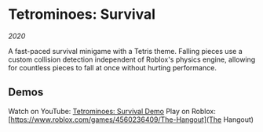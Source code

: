 # Tetrominoes: Survival
*2020*

A fast-paced survival minigame with a Tetris theme. 
Falling pieces use a custom collision detection independent of Roblox's physics engine,
allowing for countless pieces to fall at once without hurting performance.

## Demos
Watch on YouTube: [Tetrominoes: Survival Demo](https://www.youtube.com/watch?v=8u6lq7-W-yc)
Play on Roblox: [https://www.roblox.com/games/4560236409/The-Hangout](The Hangout)
